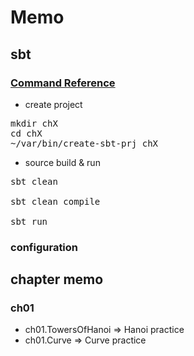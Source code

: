 Memo
==========


## sbt

### [Command Reference](http://www.scala-sbt.org/0.13/docs/Running.html)

* create project

<pre>
mkdir chX
cd chX
~/var/bin/create-sbt-prj chX
</pre>


* source build & run

<pre>
sbt clean

sbt clean compile

sbt run 
</pre>


### configuration


## chapter memo


### ch01

* ch01.TowersOfHanoi => Hanoi practice
* ch01.Curve => Curve practice


